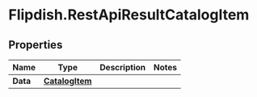 # Flipdish.RestApiResultCatalogItem

## Properties

Name | Type | Description | Notes
------------ | ------------- | ------------- | -------------
**Data** | [**CatalogItem**](CatalogItem.md) |  | 


